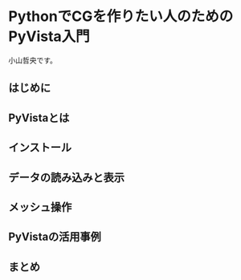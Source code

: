 # PythonでCGを作りたい人のためのPyVista入門

小山哲央です。

## はじめに

## PyVistaとは

## インストール

## データの読み込みと表示

## メッシュ操作

## PyVistaの活用事例

## まとめ

